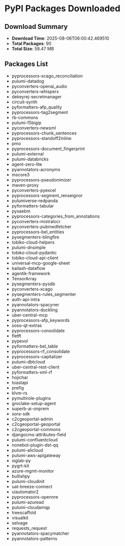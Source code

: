 # PyPI Packages Downloaded

## Download Summary
- **Download Time**: 2025-08-06T06:00:42.469510
- **Total Packages**: 90
- **Total Size**: 58.47 MB

## Packages List
- pyprocessors-xcago_reconciliation
- pulumi-datadog
- pyconverters-openai_audio
- pyconverters-whisperx
- dekeyrej-secretmanager
- circuit-synth
- pyformatters-afp_quality
- pyprocessors-tag2segment
- rb-commons
- pulumi-f5bigip
- pyconverters-newsml
- pyprocessors-chunk_sentences
- pyprocessors-standoff2inline
- pmo
- pyprocessors-document_fingerprint
- pulumi-external
- pulumi-databricks
- agent-zero-lite
- pyannotators-acronyms
- mscore3
- pyprocessors-pseudonimizer
- maven-proxy
- pyconverters-pyexcel
- pyprocessors-segment_renseignor
- pulumiverse-redpanda
- pyformatters-tabular
- pysaebm
- pyprocessors-categories_from_annotations
- pyconverters-mistralocr
- pyconverters-pubmedfetcher
- pyprocessors-bel_entities
- pysegmenters-blingfire
- tobiko-cloud-helpers
- pulumi-dnsimple
- tobiko-cloud-pydantic
- tobiko-cloud-api-client
- universal-mcp-google-sheet
- kailash-dataflow
- agentik-framework
- TensorArray
- pysegmenters-pysdb
- pyconverters-xcago
- pysegmenters-rules_segmenter
- auth-api-intra
- pyannotators-spacyner
- pyannotators-duckling
- uber-central-mcp
- pyprocessors-afp_keywords
- soso-qt-extras
- pyprocessors-consolidate
- fletft
- pypevol
- pyformatters-bel_table
- pyprocessors-rf_consolidate
- pyprocessors-capitalizer
- pulumi-dbtcloud
- uber-central-rest-client
- pyformatters-xml-rf
- hojichar
- toastapi
- prefig
- klvm-rs
- pymultirole-plugins
- groclake-setup-agent
- superb-ai-onprem
- sora-sdk
- c2cgeoportal-admin
- c2cgeoportal-geoportal
- c2cgeoportal-commons
- djangocms-attributes-field
- pulumi-confluentcloud
- nonebot-plugin-dst-qq
- pulumi-alicloud
- pulumi-aws-apigateway
- siglab-py
- pygrt-kit
- azure-mgmt-monitor
- bullishpy
- pulumi-cloudinit
- uat-breeze-connect
- uiautomator2
- pyprocessors-opennre
- pulumi-azuread
- pulumi-cloudamqp
- treescaffold
- visualkit
- selvage
- requests_request
- pyannotators-spacymatcher
- pyannotators-patterns
